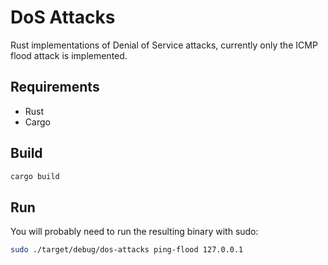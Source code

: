 # DoS Attacks
Rust implementations of Denial of Service attacks, currently only the ICMP flood
attack is implemented.

## Requirements
- Rust
- Cargo

## Build
```sh
cargo build
```

## Run
You will probably need to run the resulting binary with sudo:
```sh
sudo ./target/debug/dos-attacks ping-flood 127.0.0.1
```
